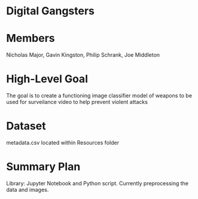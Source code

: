 # Digital Gangsters

# Members
Nicholas Major, Gavin Kingston, Philip Schrank, Joe Middleton

# High-Level Goal
The goal is to create a functioning image classifier model of weapons to be used for surveilance video to help prevent violent attacks  

# Dataset
metadata.csv located within Resources folder

# Summary Plan
Library: Jupyter Notebook and Python script.  Currently preprocessing the data and images.  
